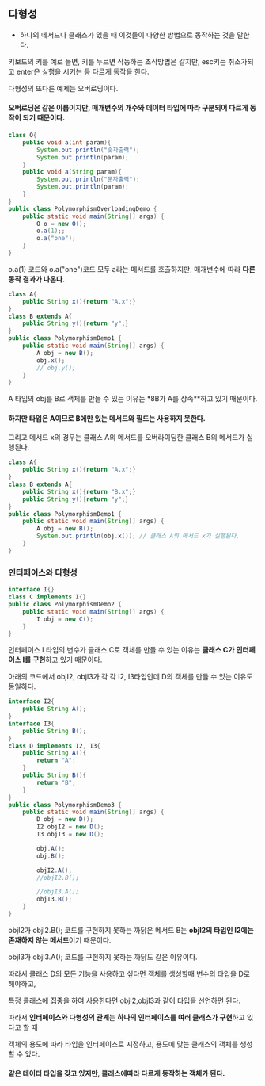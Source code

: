 ## 다형성
- 하나의 메서드나 클래스가 있을 때 이것들이 다양한 방법으로 동작하는 것을 말한다.

키보드의 키를 예로 들면, 키를 누르면 작동하는 조작방법은 같지만, esc키는 취소가되고 enter은 실행을 시키는 등 다르게 동작을 한다.

다형성의 또다른 예제는 오버로딩이다.

#### 오버로딩은 같은 이름이지만, 매개변수의 개수와 데이터 타입에 따라 구분되어 다르게 동작이 되기 때문이다.
```java
class O{
    public void a(int param){
        System.out.println("숫자출력");
        System.out.println(param);
    }
    public void a(String param){
        System.out.println("문자출력");
        System.out.println(param);
    }
}
public class PolymorphismOverloadingDemo {
    public static void main(String[] args) {
        O o = new O();
        o.a(1);;
        o.a("one");
    }
}
```
o.a(1) 코드와 o.a("one")코드 모두 a라는 메서드를 호출하지만, 매개변수에 따라 **다른 동작 결과가 나온다.**

```java
class A{
    public String x(){return "A.x";}
}
class B extends A{
    public String y(){return "y";}
}
public class PolymorphismDemo1 {
    public static void main(String[] args) {
        A obj = new B();
        obj.x();
        // obj.y();
    }
}
```
A 타입의 obj를 B로 객체를 만들 수 있는 이유는 *8B가 A를 상속**하고 있기 때문이다.

#### 하지만 타입은 A이므로 B에만 있는 메서드와 필드는 사용하지 못한다.

그리고 메서드 x의 경우는 클래스 A의 메서드를 오버라이딩한 클래스 B의 메서드가 실행된다.
```java
class A{
    public String x(){return "A.x";}
}
class B extends A{
    public String x(){return "B.x";}
    public String y(){return "y";}
}
public class PolymorphismDemo1 {
    public static void main(String[] args) {
        A obj = new B();
        System.out.println(obj.x()); // 클래스 A의 메서드 x가 실행된다.
    }
}
```

### 인터페이스와 다형성
```java
interface I{}
class C implements I{}
public class PolymorphismDemo2 {
    public static void main(String[] args) {
        I obj = new C();
    }
}
```
인터페이스 I 타입의 변수가 클래스 C로 객체를 만들 수 있는 이유는 **클래스 C가 인터페이스 I를 구현**하고 있기 때문이다.

아래의 코드에서 objI2, objI3가 각 각 I2, I3타입인데 D의 객체를 만들 수 있는 이유도 동일하다.
```java
interface I2{
    public String A();
}
interface I3{
    public String B();
}
class D implements I2, I3{
    public String A(){
        return "A";
    }
    public String B(){
        return "B";
    }
}
public class PolymorphismDemo3 {
    public static void main(String[] args) {
        D obj = new D();
        I2 objI2 = new D();
        I3 objI3 = new D();

        obj.A();
        obj.B();

        objI2.A();
        //objI2.B();

        //objI3.A();
        objI3.B();
    }
}
```
objI2가 objI2.B(); 코드를 구현하지 못하는 까닭은 메서드 B는 **objI2의 타입인 I2에는 존재하지 않는 메서드**이기 때문이다.

objI3가 objI3.A(); 코드를 구현하지 못하는 까닭도 같은 이유이다.

따라서 클래스 D의 모든 기능을 사용하고 싶다면 객체를 생성할때 변수의 타입을 D로 해야하고,

특정 클래스에 집중을 하여 사용한다면 objI2,objI3과 같이 타입을 선언하면 된다.

따라서 **인터페이스와 다형성의 관계**는 **하나의 인터페이스를 여러 클래스가 구현**하고 있다고 할 때

객체의 용도에 따라 타입을 인터페이스로 지정하고,  용도에 맞는 클래스의 객체를 생성할 수 있다.

#### 같은 데이터 타입을 갖고 있지만, 클래스에따라 다르게 동작하는 객체가 된다.
